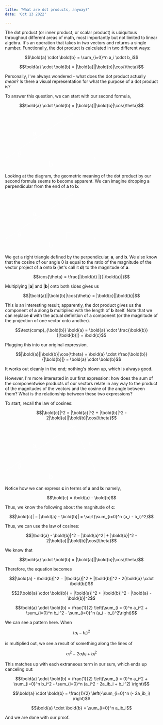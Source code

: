 ```yaml
---
title: 'What are dot products, anyway?'
date: 'Oct 13 2022'

---
```


The dot product (or inner product, or scalar product) is ubiquitous throughout different areas of math, most importantly but not limited to linear algebra. It's an operation that takes in two vectors and returns a single number. Functionally, the dot product is calculated in two different ways: 

$$\bold{a} \cdot \bold{b} = \sum_{i=0}^n a_i \cdot b_i$$

$$\bold{a} \cdot \bold{b} = |\bold{a}||\bold{b}|\cos{\theta}$$

Personally, I've always wondered - what does the dot product actually *mean*? Is there a visual representation for what the purpose of a dot product is?

To answer this question, we can start with our second formula, 

$$\bold{a} \cdot \bold{b} = |\bold{a}||\bold{b}|\cos{\theta}$$

<?xml version="1.0" encoding="UTF-8"?>
<svg xmlns="http://www.w3.org/2000/svg" xmlns:xlink="http://www.w3.org/1999/xlink" width="226pt" height="140pt" viewBox="0 0 113.784 71.457" version="1.1" fill="white">
<defs>
<g>
<symbol overflow="visible" id="glyph0-0">
<path style="stroke:none;" d=""/>
</symbol>
<symbol overflow="visible" id="glyph0-1">
<path style="stroke:none;" d="M 2.140625 -4 L 2.140625 -6.921875 L 0.375 -6.84375 L 0.375 -6.375 C 0.984375 -6.375 1.0625 -6.375 1.0625 -5.984375 L 1.0625 0 L 1.53125 0 L 2.015625 -0.5625 C 2.09375 -0.484375 2.578125 0.0625 3.46875 0.0625 C 4.953125 0.0625 5.984375 -0.84375 5.984375 -2.21875 C 5.984375 -3.546875 5.046875 -4.484375 3.59375 -4.484375 C 2.875 -4.484375 2.375 -4.203125 2.140625 -4 Z M 2.1875 -0.984375 L 2.1875 -3.484375 C 2.46875 -3.84375 2.9375 -4.125 3.484375 -4.125 C 4.703125 -4.125 4.703125 -2.921875 4.703125 -2.21875 C 4.703125 -1.75 4.703125 -1.203125 4.453125 -0.8125 C 4.15625 -0.40625 3.703125 -0.296875 3.375 -0.296875 C 2.6875 -0.296875 2.296875 -0.84375 2.1875 -0.984375 Z M 2.1875 -0.984375 "/>
</symbol>
<symbol overflow="visible" id="glyph0-2">
<path style="stroke:none;" d="M 3.734375 -0.765625 C 3.734375 -0.453125 3.734375 0 4.765625 0 L 5.25 0 C 5.4375 0 5.5625 0 5.5625 -0.234375 C 5.5625 -0.46875 5.4375 -0.46875 5.296875 -0.46875 C 4.6875 -0.484375 4.6875 -0.609375 4.6875 -0.84375 L 4.6875 -2.984375 C 4.6875 -3.875 3.984375 -4.515625 2.5 -4.515625 C 1.9375 -4.515625 0.71875 -4.46875 0.71875 -3.59375 C 0.71875 -3.15625 1.0625 -2.96875 1.328125 -2.96875 C 1.640625 -2.96875 1.96875 -3.1875 1.96875 -3.59375 C 1.96875 -3.890625 1.78125 -4.0625 1.75 -4.09375 C 2.03125 -4.140625 2.34375 -4.15625 2.46875 -4.15625 C 3.203125 -4.15625 3.5625 -3.734375 3.5625 -2.984375 L 3.5625 -2.640625 C 2.84375 -2.609375 0.3125 -2.515625 0.3125 -1.078125 C 0.3125 -0.125 1.5625 0.0625 2.25 0.0625 C 3.046875 0.0625 3.515625 -0.34375 3.734375 -0.765625 Z M 3.5625 -2.328125 L 3.5625 -1.390625 C 3.5625 -0.421875 2.640625 -0.296875 2.390625 -0.296875 C 1.890625 -0.296875 1.484375 -0.640625 1.484375 -1.09375 C 1.484375 -2.15625 3.0625 -2.296875 3.5625 -2.328125 Z M 3.5625 -2.328125 "/>
</symbol>
<symbol overflow="visible" id="glyph1-0">
<path style="stroke:none;" d=""/>
</symbol>
<symbol overflow="visible" id="glyph1-1">
<path style="stroke:none;" d="M 4.53125 -4.984375 C 4.53125 -5.640625 4.359375 -7.03125 3.34375 -7.03125 C 1.953125 -7.03125 0.421875 -4.21875 0.421875 -1.9375 C 0.421875 -1 0.703125 0.109375 1.609375 0.109375 C 3.015625 0.109375 4.53125 -2.75 4.53125 -4.984375 Z M 1.46875 -3.625 C 1.640625 -4.25 1.84375 -5.046875 2.25 -5.765625 C 2.515625 -6.25 2.875 -6.8125 3.328125 -6.8125 C 3.8125 -6.8125 3.875 -6.171875 3.875 -5.609375 C 3.875 -5.109375 3.796875 -4.609375 3.5625 -3.625 Z M 3.46875 -3.296875 C 3.359375 -2.84375 3.15625 -2 2.765625 -1.28125 C 2.421875 -0.59375 2.046875 -0.109375 1.609375 -0.109375 C 1.28125 -0.109375 1.078125 -0.40625 1.078125 -1.328125 C 1.078125 -1.75 1.140625 -2.328125 1.390625 -3.296875 Z M 3.46875 -3.296875 "/>
</symbol>
</g>
<clipPath id="clip1">
  <path d="M 0 57 L 113.785156 57 L 113.785156 58 L 0 58 Z M 0 57 "/>
</clipPath>
<clipPath id="clip2">
  <path d="M 111 55 L 113.785156 55 L 113.785156 61 L 111 61 Z M 111 55 "/>
</clipPath>
</defs>
<g id="surface1">
<g clip-path="url(#clip1)" clip-rule="nonzero">
<path style="fill:none;stroke-width:0.3985;stroke-linecap:butt;stroke-linejoin:miter;stroke:#FFFFFF;stroke-opacity:1;stroke-miterlimit:10;" d="M 0.00021875 -0.00121875 L 112.9885 -0.00121875 " transform="matrix(1,0,0,-1,0.199,57.698)"/>
</g>
<g clip-path="url(#clip2)" clip-rule="nonzero">
<path style="fill:none;stroke-width:0.3985;stroke-linecap:round;stroke-linejoin:round;stroke:#FFFFFF;stroke-opacity:1;stroke-miterlimit:10;" d="M -2.070564 2.389406 C -1.695564 0.955813 -0.851814 0.280031 -0.00025125 -0.00121875 C -0.851814 -0.278562 -1.695564 -0.95825 -2.070564 -2.391844 " transform="matrix(1,0,0,-1,113.38697,57.698)"/>
</g>
<g style="fill:#FFFFFF;fill-opacity:1;">
  <use xlink:href="#glyph0-1" x="53.71" y="68.136"/>
</g>
<path style="fill:none;stroke-width:0.3985;stroke-linecap:butt;stroke-linejoin:miter;stroke:#FFFFFF;stroke-opacity:1;stroke-miterlimit:10;" d="M 0.00021875 -0.00121875 L 84.70725 56.471438 " transform="matrix(1,0,0,-1,0.199,57.698)"/>
<path style="fill:none;stroke-width:0.3985;stroke-linecap:round;stroke-linejoin:round;stroke:#FFFFFF;stroke-opacity:1;stroke-miterlimit:10;" d="M -2.071278 2.392176 C -1.694227 0.957699 -0.851302 0.278386 0.0013712 0.00103145 C -0.852381 -0.279588 -1.694211 -0.957831 -2.072321 -2.391231 " transform="matrix(0.83202,-0.55467,-0.55467,-0.83202,85.07365,1.1149)"/>
<g style="fill:#FFFFFF;fill-opacity:1;">
  <use xlink:href="#glyph0-2" x="33.63" y="28.731"/>
</g>
<g style="fill:#FFFFFF;fill-opacity:1;">
  <use xlink:href="#glyph1-1" x="15.057" y="55.488"/>
</g>
</g>
</svg>

Looking at the diagram, the geometric meaning of the dot product by our second formula seems to become apparent. We can imagine dropping a perpendicular from the end of **a** to **b**:

<?xml version="1.0" encoding="UTF-8"?>
<svg xmlns="http://www.w3.org/2000/svg" xmlns:xlink="http://www.w3.org/1999/xlink" width="226pt" height="140pt" viewBox="0 0 113.784 71.457" version="1.1">
<defs>
<g>
<symbol overflow="visible" id="glyph0-0">
<path style="stroke:none;" d=""/>
</symbol>
<symbol overflow="visible" id="glyph0-1">
<path style="stroke:none;" d="M 2.140625 -4 L 2.140625 -6.921875 L 0.375 -6.84375 L 0.375 -6.375 C 0.984375 -6.375 1.0625 -6.375 1.0625 -5.984375 L 1.0625 0 L 1.53125 0 L 2.015625 -0.5625 C 2.09375 -0.484375 2.578125 0.0625 3.46875 0.0625 C 4.953125 0.0625 5.984375 -0.84375 5.984375 -2.21875 C 5.984375 -3.546875 5.046875 -4.484375 3.59375 -4.484375 C 2.875 -4.484375 2.375 -4.203125 2.140625 -4 Z M 2.1875 -0.984375 L 2.1875 -3.484375 C 2.46875 -3.84375 2.9375 -4.125 3.484375 -4.125 C 4.703125 -4.125 4.703125 -2.921875 4.703125 -2.21875 C 4.703125 -1.75 4.703125 -1.203125 4.453125 -0.8125 C 4.15625 -0.40625 3.703125 -0.296875 3.375 -0.296875 C 2.6875 -0.296875 2.296875 -0.84375 2.1875 -0.984375 Z M 2.1875 -0.984375 "/>
</symbol>
<symbol overflow="visible" id="glyph0-2">
<path style="stroke:none;" d="M 3.734375 -0.765625 C 3.734375 -0.453125 3.734375 0 4.765625 0 L 5.25 0 C 5.4375 0 5.5625 0 5.5625 -0.234375 C 5.5625 -0.46875 5.4375 -0.46875 5.296875 -0.46875 C 4.6875 -0.484375 4.6875 -0.609375 4.6875 -0.84375 L 4.6875 -2.984375 C 4.6875 -3.875 3.984375 -4.515625 2.5 -4.515625 C 1.9375 -4.515625 0.71875 -4.46875 0.71875 -3.59375 C 0.71875 -3.15625 1.0625 -2.96875 1.328125 -2.96875 C 1.640625 -2.96875 1.96875 -3.1875 1.96875 -3.59375 C 1.96875 -3.890625 1.78125 -4.0625 1.75 -4.09375 C 2.03125 -4.140625 2.34375 -4.15625 2.46875 -4.15625 C 3.203125 -4.15625 3.5625 -3.734375 3.5625 -2.984375 L 3.5625 -2.640625 C 2.84375 -2.609375 0.3125 -2.515625 0.3125 -1.078125 C 0.3125 -0.125 1.5625 0.0625 2.25 0.0625 C 3.046875 0.0625 3.515625 -0.34375 3.734375 -0.765625 Z M 3.5625 -2.328125 L 3.5625 -1.390625 C 3.5625 -0.421875 2.640625 -0.296875 2.390625 -0.296875 C 1.890625 -0.296875 1.484375 -0.640625 1.484375 -1.09375 C 1.484375 -2.15625 3.0625 -2.296875 3.5625 -2.328125 Z M 3.5625 -2.328125 "/>
</symbol>
<symbol overflow="visible" id="glyph1-0">
<path style="stroke:none;" d=""/>
</symbol>
<symbol overflow="visible" id="glyph1-1">
<path style="stroke:none;" d="M 4.53125 -4.984375 C 4.53125 -5.640625 4.359375 -7.03125 3.34375 -7.03125 C 1.953125 -7.03125 0.421875 -4.21875 0.421875 -1.9375 C 0.421875 -1 0.703125 0.109375 1.609375 0.109375 C 3.015625 0.109375 4.53125 -2.75 4.53125 -4.984375 Z M 1.46875 -3.625 C 1.640625 -4.25 1.84375 -5.046875 2.25 -5.765625 C 2.515625 -6.25 2.875 -6.8125 3.328125 -6.8125 C 3.8125 -6.8125 3.875 -6.171875 3.875 -5.609375 C 3.875 -5.109375 3.796875 -4.609375 3.5625 -3.625 Z M 3.46875 -3.296875 C 3.359375 -2.84375 3.15625 -2 2.765625 -1.28125 C 2.421875 -0.59375 2.046875 -0.109375 1.609375 -0.109375 C 1.28125 -0.109375 1.078125 -0.40625 1.078125 -1.328125 C 1.078125 -1.75 1.140625 -2.328125 1.390625 -3.296875 Z M 3.46875 -3.296875 "/>
</symbol>
</g>
<clipPath id="clip1">
  <path d="M 0 57 L 113.785156 57 L 113.785156 58 L 0 58 Z M 0 57 "/>
</clipPath>
<clipPath id="clip2">
  <path d="M 111 55 L 113.785156 55 L 113.785156 61 L 111 61 Z M 111 55 "/>
</clipPath>
</defs>
<g id="surface1">
<g clip-path="url(#clip1)" clip-rule="nonzero">
<path style="fill:none;stroke-width:0.3985;stroke-linecap:butt;stroke-linejoin:miter;stroke:#FFFFFF;stroke-opacity:1;stroke-miterlimit:10;" d="M 0.00021875 -0.00121875 L 112.9885 -0.00121875 " transform="matrix(1,0,0,-1,0.199,57.698)"/>
</g>
<g clip-path="url(#clip2)" clip-rule="nonzero">
<path style="fill:none;stroke-width:0.3985;stroke-linecap:round;stroke-linejoin:round;stroke:#FFFFFF;stroke-opacity:1;stroke-miterlimit:10;" d="M -2.070564 2.389406 C -1.695564 0.955813 -0.851814 0.280031 -0.00025125 -0.00121875 C -0.851814 -0.278562 -1.695564 -0.95825 -2.070564 -2.391844 " transform="matrix(1,0,0,-1,113.38697,57.698)"/>
</g>
<g style="fill:#FFFFFF;fill-opacity:1;">
  <use xlink:href="#glyph0-1" x="53.71" y="68.136"/>
</g>
<path style="fill:none;stroke-width:0.3985;stroke-linecap:butt;stroke-linejoin:miter;stroke:#FFFFFF;stroke-opacity:1;stroke-miterlimit:10;" d="M 0.00021875 -0.00121875 L 84.70725 56.471438 " transform="matrix(1,0,0,-1,0.199,57.698)"/>
<path style="fill:none;stroke-width:0.3985;stroke-linecap:round;stroke-linejoin:round;stroke:#FFFFFF;stroke-opacity:1;stroke-miterlimit:10;" d="M -2.071278 2.392176 C -1.694227 0.957699 -0.851302 0.278386 0.0013712 0.00103145 C -0.852381 -0.279588 -1.694211 -0.957831 -2.072321 -2.391231 " transform="matrix(0.83202,-0.55467,-0.55467,-0.83202,85.07365,1.1149)"/>
<g style="fill:#FFFFFF;fill-opacity:1;">
  <use xlink:href="#glyph0-2" x="33.63" y="28.731"/>
</g>
<g style="fill:#FFFFFF;fill-opacity:1;">
  <use xlink:href="#glyph1-1" x="15.057" y="55.488"/>
</g>
<path style="fill:none;stroke-width:0.3985;stroke-linecap:butt;stroke-linejoin:miter;stroke:#FFFFFF;stroke-opacity:1;stroke-miterlimit:10;" d="M 85.039281 56.694094 L 85.039281 -0.00121875 " transform="matrix(1,0,0,-1,0.199,57.698)"/>
<path style="fill:none;stroke-width:0.3985;stroke-linecap:butt;stroke-linejoin:miter;stroke:#FFFFFF;stroke-opacity:1;stroke-miterlimit:10;" d="M 85.039281 -0.00121875 L 85.039281 8.502688 L 76.535375 8.502688 L 76.535375 -0.00121875 " transform="matrix(1,0,0,-1,0.199,57.698)"/>
</g>
</svg>

We get a right triangle defined by the perpendicular, **a**, and **b**. We also know that the cosine of our angle θ is equal to the ratio of the magnitude of the vector project of **a** onto **b** (let's call it **d**) to the magnitude of **a**. 

$$\cos{\theta} = \frac{|\bold{d} |}{|\bold{a}|}$$

Multiplying |**a**| and |**b**| onto both sides gives us 

$$|\bold{a}||\bold{b}|\cos{\theta} = |\bold{c}||\bold{b}|$$

This is an interesting result; apparently, the dot product gives us the component of **a** along **b** multiplied with the length of **b** itself. 
Note that we can replace **d** with the actual definition of a component (or the magnitude of the projection of one vector onto another). 

$$\text{comp}_{\bold{b}} \bold{a} = \bold{a} \cdot \frac{\bold{b}}{|\bold{b}|} = \bold{c}$$

Plugging this into our original expression, 

$$|\bold{a}||\bold{b}|\cos{\theta} = \bold{a} \cdot \frac{\bold{b}}{|\bold{b}|} = \bold{a} \cdot \bold{b}$$

It works out cleanly in the end; nothing's blown up, which is always good. 

However, I'm more interested in our first expression: how does the sum of the componentwise products of our vectors relate in any way to the product of the magnitudes of the vectors and the cosine of the angle between them? What is the relationship between these two expressions?

To start, recall the law of cosines: 

$$|\bold{c}|^2 = |\bold{a}|^2 + |\bold{b}|^2 - 2|\bold{a}||\bold{b}|\cos{\theta}$$

<?xml version="1.0" encoding="UTF-8"?>
<svg xmlns="http://www.w3.org/2000/svg" xmlns:xlink="http://www.w3.org/1999/xlink" width="226pt" height="140pt" viewBox="0 0 113.784 71.457" version="1.1">
<defs>
<g>
<symbol overflow="visible" id="glyph0-0">
<path style="stroke:none;" d=""/>
</symbol>
<symbol overflow="visible" id="glyph0-1">
<path style="stroke:none;" d="M 2.140625 -4 L 2.140625 -6.921875 L 0.375 -6.84375 L 0.375 -6.375 C 0.984375 -6.375 1.0625 -6.375 1.0625 -5.984375 L 1.0625 0 L 1.53125 0 L 2.015625 -0.5625 C 2.09375 -0.484375 2.578125 0.0625 3.46875 0.0625 C 4.953125 0.0625 5.984375 -0.84375 5.984375 -2.21875 C 5.984375 -3.546875 5.046875 -4.484375 3.59375 -4.484375 C 2.875 -4.484375 2.375 -4.203125 2.140625 -4 Z M 2.1875 -0.984375 L 2.1875 -3.484375 C 2.46875 -3.84375 2.9375 -4.125 3.484375 -4.125 C 4.703125 -4.125 4.703125 -2.921875 4.703125 -2.21875 C 4.703125 -1.75 4.703125 -1.203125 4.453125 -0.8125 C 4.15625 -0.40625 3.703125 -0.296875 3.375 -0.296875 C 2.6875 -0.296875 2.296875 -0.84375 2.1875 -0.984375 Z M 2.1875 -0.984375 "/>
</symbol>
<symbol overflow="visible" id="glyph0-2">
<path style="stroke:none;" d="M 3.734375 -0.765625 C 3.734375 -0.453125 3.734375 0 4.765625 0 L 5.25 0 C 5.4375 0 5.5625 0 5.5625 -0.234375 C 5.5625 -0.46875 5.4375 -0.46875 5.296875 -0.46875 C 4.6875 -0.484375 4.6875 -0.609375 4.6875 -0.84375 L 4.6875 -2.984375 C 4.6875 -3.875 3.984375 -4.515625 2.5 -4.515625 C 1.9375 -4.515625 0.71875 -4.46875 0.71875 -3.59375 C 0.71875 -3.15625 1.0625 -2.96875 1.328125 -2.96875 C 1.640625 -2.96875 1.96875 -3.1875 1.96875 -3.59375 C 1.96875 -3.890625 1.78125 -4.0625 1.75 -4.09375 C 2.03125 -4.140625 2.34375 -4.15625 2.46875 -4.15625 C 3.203125 -4.15625 3.5625 -3.734375 3.5625 -2.984375 L 3.5625 -2.640625 C 2.84375 -2.609375 0.3125 -2.515625 0.3125 -1.078125 C 0.3125 -0.125 1.5625 0.0625 2.25 0.0625 C 3.046875 0.0625 3.515625 -0.34375 3.734375 -0.765625 Z M 3.5625 -2.328125 L 3.5625 -1.390625 C 3.5625 -0.421875 2.640625 -0.296875 2.390625 -0.296875 C 1.890625 -0.296875 1.484375 -0.640625 1.484375 -1.09375 C 1.484375 -2.15625 3.0625 -2.296875 3.5625 -2.328125 Z M 3.5625 -2.328125 "/>
</symbol>
<symbol overflow="visible" id="glyph0-3">
<path style="stroke:none;" d="M 3.59375 -4.0625 C 3.40625 -3.890625 3.390625 -3.6875 3.390625 -3.59375 C 3.390625 -3.15625 3.734375 -2.96875 4 -2.96875 C 4.3125 -2.96875 4.640625 -3.1875 4.640625 -3.59375 C 4.640625 -4.453125 3.484375 -4.515625 2.90625 -4.515625 C 1.109375 -4.515625 0.375 -3.375 0.375 -2.21875 C 0.375 -0.890625 1.3125 0.0625 2.84375 0.0625 C 4.46875 0.0625 4.765625 -1.09375 4.765625 -1.171875 C 4.765625 -1.3125 4.625 -1.3125 4.53125 -1.3125 C 4.34375 -1.3125 4.34375 -1.28125 4.28125 -1.15625 C 4.03125 -0.53125 3.546875 -0.34375 3.046875 -0.34375 C 1.65625 -0.34375 1.65625 -1.796875 1.65625 -2.265625 C 1.65625 -2.828125 1.65625 -4.109375 2.9375 -4.109375 C 3.296875 -4.109375 3.453125 -4.09375 3.59375 -4.0625 Z M 3.59375 -4.0625 "/>
</symbol>
<symbol overflow="visible" id="glyph1-0">
<path style="stroke:none;" d=""/>
</symbol>
<symbol overflow="visible" id="glyph1-1">
<path style="stroke:none;" d="M 4.53125 -4.984375 C 4.53125 -5.640625 4.359375 -7.03125 3.34375 -7.03125 C 1.953125 -7.03125 0.421875 -4.21875 0.421875 -1.9375 C 0.421875 -1 0.703125 0.109375 1.609375 0.109375 C 3.015625 0.109375 4.53125 -2.75 4.53125 -4.984375 Z M 1.46875 -3.625 C 1.640625 -4.25 1.84375 -5.046875 2.25 -5.765625 C 2.515625 -6.25 2.875 -6.8125 3.328125 -6.8125 C 3.8125 -6.8125 3.875 -6.171875 3.875 -5.609375 C 3.875 -5.109375 3.796875 -4.609375 3.5625 -3.625 Z M 3.46875 -3.296875 C 3.359375 -2.84375 3.15625 -2 2.765625 -1.28125 C 2.421875 -0.59375 2.046875 -0.109375 1.609375 -0.109375 C 1.28125 -0.109375 1.078125 -0.40625 1.078125 -1.328125 C 1.078125 -1.75 1.140625 -2.328125 1.390625 -3.296875 Z M 3.46875 -3.296875 "/>
</symbol>
</g>
<clipPath id="clip1">
  <path d="M 0 57 L 113.785156 57 L 113.785156 58 L 0 58 Z M 0 57 "/>
</clipPath>
<clipPath id="clip2">
  <path d="M 111 55 L 113.785156 55 L 113.785156 61 L 111 61 Z M 111 55 "/>
</clipPath>
<clipPath id="clip3">
  <path d="M 79 0 L 113.785156 0 L 113.785156 64 L 79 64 Z M 79 0 "/>
</clipPath>
</defs>
<g id="surface1">
<g clip-path="url(#clip1)" clip-rule="nonzero">
<path style="fill:none;stroke-width:0.3985;stroke-linecap:butt;stroke-linejoin:miter;stroke:#FFFFFF;stroke-opacity:1;stroke-miterlimit:10;" d="M 0.00021875 -0.00121875 L 112.9885 -0.00121875 " transform="matrix(1,0,0,-1,0.199,57.698)"/>
</g>
<g clip-path="url(#clip2)" clip-rule="nonzero">
<path style="fill:none;stroke-width:0.3985;stroke-linecap:round;stroke-linejoin:round;stroke:#FFFFFF;stroke-opacity:1;stroke-miterlimit:10;" d="M -2.070564 2.389406 C -1.695564 0.955813 -0.851814 0.280031 -0.00025125 -0.00121875 C -0.851814 -0.278562 -1.695564 -0.95825 -2.070564 -2.391844 " transform="matrix(1,0,0,-1,113.38697,57.698)"/>
</g>
<g style="fill:#FFFFFF;fill-opacity:1;">
  <use xlink:href="#glyph0-1" x="53.71" y="68.136"/>
</g>
<path style="fill:none;stroke-width:0.3985;stroke-linecap:butt;stroke-linejoin:miter;stroke:#FFFFFF;stroke-opacity:1;stroke-miterlimit:10;" d="M 0.00021875 -0.00121875 L 84.70725 56.471438 " transform="matrix(1,0,0,-1,0.199,57.698)"/>
<path style="fill:none;stroke-width:0.3985;stroke-linecap:round;stroke-linejoin:round;stroke:#FFFFFF;stroke-opacity:1;stroke-miterlimit:10;" d="M -2.071278 2.392176 C -1.694227 0.957699 -0.851302 0.278386 0.0013712 0.00103145 C -0.852381 -0.279588 -1.694211 -0.957831 -2.072321 -2.391231 " transform="matrix(0.83202,-0.55467,-0.55467,-0.83202,85.07365,1.1149)"/>
<g style="fill:#FFFFFF;fill-opacity:1;">
  <use xlink:href="#glyph0-2" x="33.63" y="28.731"/>
</g>
<g style="fill:#FFFFFF;fill-opacity:1;">
  <use xlink:href="#glyph1-1" x="15.057" y="55.488"/>
</g>
<g clip-path="url(#clip3)" clip-rule="nonzero">
<path style="fill:none;stroke-width:0.3985;stroke-linecap:butt;stroke-linejoin:miter;stroke:#FFFFFF;stroke-opacity:1;stroke-miterlimit:10;" d="M 113.386938 -0.00121875 L 85.218969 56.338625 " transform="matrix(1,0,0,-1,0.199,57.698)"/>
</g>
<path style="fill:none;stroke-width:0.3985;stroke-linecap:round;stroke-linejoin:round;stroke:#FFFFFF;stroke-opacity:1;stroke-miterlimit:10;" d="M -2.072755 2.390767 C -1.693629 0.956428 -0.849789 0.276827 -0.000712251 0.000797774 C -0.848037 -0.278741 -1.693612 -0.95661 -2.070965 -2.392703 " transform="matrix(-0.44717,-0.89436,-0.89436,0.44717,85.32852,1.1826)"/>
<g style="fill:#FFFFFF;fill-opacity:1;">
  <use xlink:href="#glyph0-3" x="104.973" y="25.896"/>
</g>
</g>
</svg>

Notice how we can express **c** in terms of **a** and **b**: namely, 

$$\bold{c} = \bold{a} - \bold{b}$$

Thus, we know the following about the magnitude of **c**:

$$|\bold{c}| = |\bold{a} - \bold{b}| = \sqrt{\sum_{i=0}^n (a_i - b_i)^2}$$

Thus, we can use the law of cosines: 

$$|\bold{a} - \bold{b}|^2 = |\bold{a}^2| + |\bold{b}|^2 - 2|\bold{a}||\bold{b}|\cos{\theta}$$

We know that 

$$\bold{a} \cdot \bold{b} = |\bold{a}||\bold{b}|\cos{\theta}$$

Therefore, the equation becomes 

$$|\bold{a} - \bold{b}|^2 = |\bold{a}|^2 + |\bold{b}|^2 - 2(\bold{a} \cdot \bold{b})$$

$$2(\bold{a} \cdot \bold{b}) = |\bold{a}|^2 + |\bold{b}|^2 - |\bold{a} - \bold{b}|^2$$

$$\bold{a} \cdot \bold{b} = \frac{1}{2} \left(\sum_{i = 0}^n a_i^2 + \sum_{i=0}^n b_i^2 - \sum_{i=0}^n (a_i - b_i)^2\right)$$

We can see a pattern here. When 

$$(a_i - b_i)^2$$

is multiplied out, we see a result of something along the lines of

$$a_i^2 - 2a_ib_i + b_i^2$$

This matches up with each extraneous term in our sum, which ends up canceling out:

$$\bold{a} \cdot \bold{b} = \frac{1}{2} \left(\sum_{i = 0}^n a_i^2 + \sum_{i=0}^n b_i^2 - \sum_{i=0}^n (a_i^2 - 2a_ib_i + b_i^2) \right)$$

$$\bold{a} \cdot \bold{b} = \frac{1}{2} \left(-\sum_{i=0}^n (- 2a_ib_i) \right)$$

$$\bold{a} \cdot \bold{b} = \sum_{i=0}^n a_ib_i$$

And we are done with our proof.